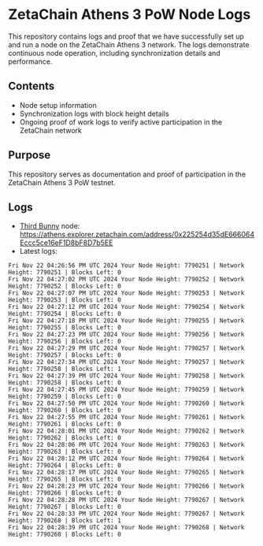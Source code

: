 # ZetaChain Athens 3 PoW Node Logs
This repository contains logs and proof that we have successfully set up and run a node on the ZetaChain Athens 3 network. The logs demonstrate continuous node operation, including synchronization details and performance.

## Contents
- Node setup information
- Synchronization logs with block height details
- Ongoing proof of work logs to verify active participation in the ZetaChain network

## Purpose
This repository serves as documentation and proof of participation in the ZetaChain Athens 3 PoW testnet.

## Logs

- [Third Bunny](https://thirdbunny.xyz/) node: https://athens.explorer.zetachain.com/address/0x225254d35dE666064Eccc5ce16eF1D8bF8D7b5EE
- Latest logs:
```
Fri Nov 22 04:26:56 PM UTC 2024 Your Node Height: 7790251 | Network Height: 7790251 | Blocks Left: 0
Fri Nov 22 04:27:02 PM UTC 2024 Your Node Height: 7790252 | Network Height: 7790252 | Blocks Left: 0
Fri Nov 22 04:27:07 PM UTC 2024 Your Node Height: 7790253 | Network Height: 7790253 | Blocks Left: 0
Fri Nov 22 04:27:12 PM UTC 2024 Your Node Height: 7790254 | Network Height: 7790254 | Blocks Left: 0
Fri Nov 22 04:27:18 PM UTC 2024 Your Node Height: 7790255 | Network Height: 7790255 | Blocks Left: 0
Fri Nov 22 04:27:23 PM UTC 2024 Your Node Height: 7790256 | Network Height: 7790256 | Blocks Left: 0
Fri Nov 22 04:27:29 PM UTC 2024 Your Node Height: 7790257 | Network Height: 7790257 | Blocks Left: 0
Fri Nov 22 04:27:34 PM UTC 2024 Your Node Height: 7790257 | Network Height: 7790258 | Blocks Left: 1
Fri Nov 22 04:27:39 PM UTC 2024 Your Node Height: 7790258 | Network Height: 7790258 | Blocks Left: 0
Fri Nov 22 04:27:45 PM UTC 2024 Your Node Height: 7790259 | Network Height: 7790259 | Blocks Left: 0
Fri Nov 22 04:27:50 PM UTC 2024 Your Node Height: 7790260 | Network Height: 7790260 | Blocks Left: 0
Fri Nov 22 04:27:55 PM UTC 2024 Your Node Height: 7790261 | Network Height: 7790261 | Blocks Left: 0
Fri Nov 22 04:28:01 PM UTC 2024 Your Node Height: 7790262 | Network Height: 7790262 | Blocks Left: 0
Fri Nov 22 04:28:06 PM UTC 2024 Your Node Height: 7790263 | Network Height: 7790263 | Blocks Left: 0
Fri Nov 22 04:28:12 PM UTC 2024 Your Node Height: 7790264 | Network Height: 7790264 | Blocks Left: 0
Fri Nov 22 04:28:17 PM UTC 2024 Your Node Height: 7790265 | Network Height: 7790265 | Blocks Left: 0
Fri Nov 22 04:28:23 PM UTC 2024 Your Node Height: 7790266 | Network Height: 7790266 | Blocks Left: 0
Fri Nov 22 04:28:28 PM UTC 2024 Your Node Height: 7790267 | Network Height: 7790267 | Blocks Left: 0
Fri Nov 22 04:28:33 PM UTC 2024 Your Node Height: 7790267 | Network Height: 7790268 | Blocks Left: 1
Fri Nov 22 04:28:39 PM UTC 2024 Your Node Height: 7790268 | Network Height: 7790268 | Blocks Left: 0
```
